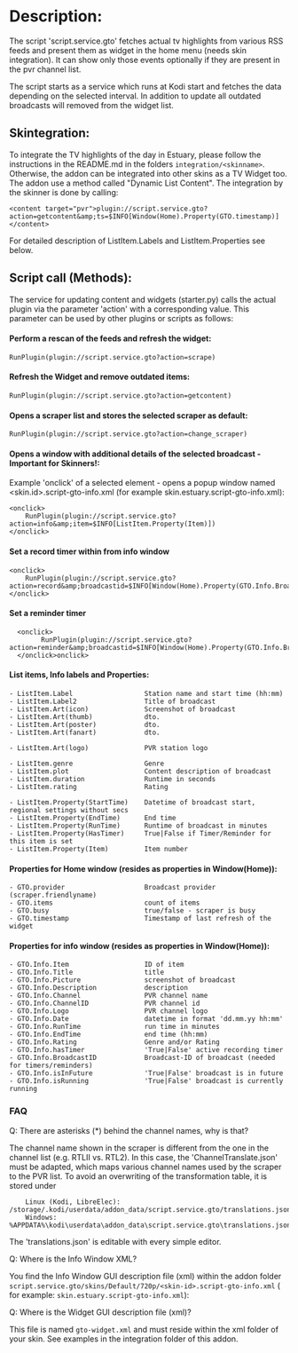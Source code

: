 <h1>Description:</h1>

The script 'script.service.gto' fetches actual tv highlights from various RSS feeds and present them as widget in the home 
menu (needs skin integration). It can show only those events optionally if they are present in the pvr channel list.

The script starts as a service which runs at Kodi start and fetches the data depending on the selected interval. In addition 
to update all outdated broadcasts will removed from the widget list.

## Skintegration:

To integrate the TV highlights of the day in Estuary, please follow the instructions in the README.md  in the folders `integration/<skinname>`. Otherwise, 
the addon can be integrated into other skins as a TV Widget too. The addon use a method called "Dynamic List Content". 
The integration by the skinner is done by calling:

    <content target="pvr">plugin://script.service.gto?action=getcontent&amp;ts=$INFO[Window(Home).Property(GTO.timestamp)]</content>

For detailed description of ListItem.Labels and ListItem.Properties see below.

## Script call (Methods):

The service for updating content and widgets (starter.py) calls the actual plugin via the parameter 'action' with a 
corresponding value. This parameter can be used by other plugins or scripts as follows:

#### Perform a rescan of the feeds and refresh the widget:

    RunPlugin(plugin://script.service.gto?action=scrape)

#### Refresh the Widget and remove outdated items:

    RunPlugin(plugin://script.service.gto?action=getcontent)

#### Opens a scraper list and stores the selected scraper as default:

    RunPlugin(plugin://script.service.gto?action=change_scraper)
    
#### Opens a window with additional details of the selected broadcast - Important for Skinners!:

Example 'onclick' of a selected element - opens a popup window named <skin.id>.script-gto-info.xml (for example skin.estuary.script-gto-info.xml):

    <onclick>
        RunPlugin(plugin://script.service.gto?action=info&amp;item=$INFO[ListItem.Property(Item)])
    </onclick>
    
#### Set a record timer within from info window

    <onclick>
        RunPlugin(plugin://script.service.gto?action=record&amp;broadcastid=$INFO[Window(Home).Property(GTO.Info.BroadcastID)]&amp;item=$INFO[Window(Home).Property(GTO.Info.Item)])
    </onclick>

#### Set a reminder timer

      <onclick>
            RunPlugin(plugin://script.service.gto?action=reminder&amp;broadcastid=$INFO[Window(Home).Property(GTO.Info.BroadcastID)]&amp;item=$INFO[Window(Home).Property(GTO.Info.Item)])
      </onclick>onclick>

#### List items, Info labels and Properties:

    - ListItem.Label                  Station name and start time (hh:mm)
    - ListItem.Label2                 Title of broadcast
    - ListItem.Art(icon)              Screenshot of broadcast
    - ListItem.Art(thumb)             dto.
    - ListItem.Art(poster)            dto.
    - ListItem.Art(fanart)            dto.

    - ListItem.Art(logo)              PVR station logo
    
    - ListItem.genre                  Genre
    - ListItem.plot                   Content description of broadcast
    - ListItem.duration               Runtime in seconds
    - ListItem.rating                 Rating
    
    - ListItem.Property(StartTime)    Datetime of broadcast start, regional settings without secs
    - ListItem.Property(EndTime)      End time
    - ListItem.Property(RunTime)      Runtime of broadcast in minutes
    - ListItem.Property(HasTimer)     True|False if Timer/Reminder for this item is set
    - ListItem.Property(Item)         Item number

#### Properties for Home window (resides as properties in Window(Home)):

    - GTO.provider                    Broadcast provider (scraper.friendlyname)
    - GTO.items                       count of items
    - GTO.busy                        true/false - scraper is busy
    - GTO.timestamp                   Timestamp of last refresh of the widget

#### Properties for info window (resides as properties in Window(Home)):

    - GTO.Info.Item                   ID of item
    - GTO.Info.Title                  title
    - GTO.Info.Picture                screenshot of broadcast
    - GTO.Info.Description            description
    - GTO.Info.Channel                PVR channel name
    - GTO.Info.ChannelID              PVR channel id
    - GTO.Info.Logo                   PVR channel logo
    - GTO.Info.Date                   datetime in format 'dd.mm.yy hh:mm'
    - GTO.Info.RunTime                run time in minutes
    - GTO.Info.EndTime                end time (hh:mm)
    - GTO.Info.Rating                 Genre and/or Rating
    - GTO.Info.hasTimer               'True|False' active recording timer
    - GTO.Info.BroadcastID            Broadcast-ID of broadcast (needed for timers/reminders)
    - GTO.Info.isInFuture             'True|False' broadcast is in future
    - GTO.Info.isRunning              'True|False' broadcast is currently running

### FAQ

Q: There are asterisks (*) behind the channel names, why is that?

   The channel name shown in the scraper is different from the one in the channel list (e.g. RTLII vs. RTL2). In this 
   case, the 'ChannelTranslate.json' must be adapted, which maps various channel names used by the scraper to the PVR list. 
   To avoid an overwriting of the transformation table, it is stored under

        Linux (Kodi, LibreElec): /storage/.kodi/userdata/addon_data/script.service.gto/translations.json)
        Windows: %APPDATA%\kodi\userdata\addon_data\script.service.gto\translations.json
    
   The 'translations.json' is editable with every simple editor.

Q: Where is the Info Window XML?

   You find the Info Window GUI description file (xml) within the addon folder ```script.service.gto/skins/Default/720p/<skin-id>.script-gto-info.xml``` (
   for example: ```skin.estuary.script-gto-info.xml```):
   
Q: Where is the Widget GUI description file (xml)?

   This file is named ```gto-widget.xml``` and must reside within the xml folder of your skin. See examples in the integration
   folder of this addon.
   